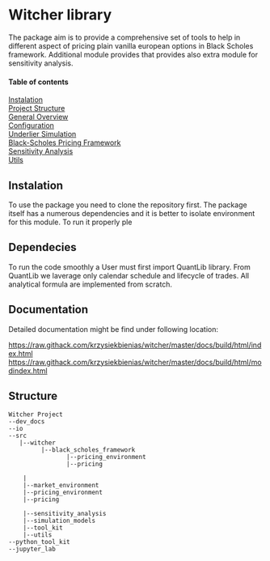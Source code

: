 # Witcher library

The package aim is to provide a comprehensive set of tools to help in different aspect of pricing plain vanilla european options in Black Scholes framework. Additional module provides that provides also extra module for sensitivity analysis. 

#### Table of contents
[Instalation](#Instalation)  
[Project Structure](#ProjectStructure)  
[General Overview](#GeneralOverview)  
[Configuration](#Configuration)  
[Underlier Simulation](#UnderlierSimulation)  
[Black-Scholes Pricing Framework](#BlackScholesPricingFramework)  
[Sensitivity Analysis](#SensitivityAnalysis)  
[Utils](#Utils)  

## Instalation
To use the package you need to clone the repository first. The package itself has a numerous dependencies and it is better to isolate environment for this module. To run it properly ple

## Dependecies
To run the code smoothly a User must first import QuantLib library. From QuantLib we laverage only calendar schedule and lifecycle of trades. All analytical formula are implemented from scratch.

## Documentation
Detailed documentation might be find under following location:


https://raw.githack.com/krzysiekbienias/witcher/master/docs/build/html/index.html
https://raw.githack.com/krzysiekbienias/witcher/master/docs/build/html/modindex.html

## Structure
```
Witcher Project
--dev_docs
--io
--src
   |--witcher
         |--black_scholes_framework
                |--pricing_environment
                |--pricing    

    |
    |--market_environment
    |--pricing_environment
    |--pricing
          
    |--sensitivity_analysis
    |--simulation_models
    |--tool_kit
    |--utils
--python_tool_kit
--jupyter_lab

    

```



